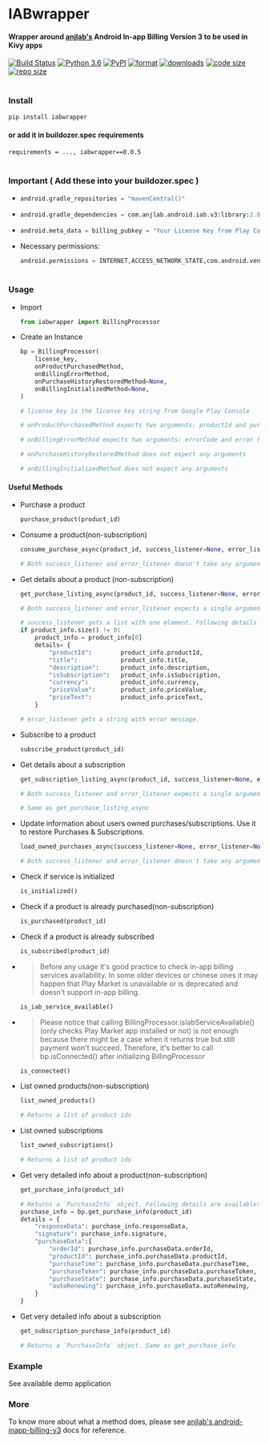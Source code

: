 # IABwrapper
#### Wrapper around [anjlab's](https://github.com/anjlab/android-inapp-billing-v3) Android In-app Billing Version 3 to be used in Kivy apps

[![Build Status](https://app.travis-ci.com/shashi278/android-iab-v3-kivy.svg?branch=main)](https://app.travis-ci.com/shashi278/android-iab-v3-kivy) [![Python 3.6](https://img.shields.io/pypi/pyversions/kivymd)](https://www.python.org/downloads/release/python-360/) [![PyPI](https://img.shields.io/pypi/v/iabwrapper)](https://pypi.org/project/IABwrapper/) [![format](https://img.shields.io/pypi/format/iabwrapper)](https://pypi.org/project/IABwrapper/) [![downloads](https://img.shields.io/pypi/dm/iabwrapper)](https://pypi.org/project/iabwrapper/) [![code size](https://img.shields.io/github/languages/code-size/shashi278/android-iab-v3-kivy)]() [![repo size](https://img.shields.io/github/repo-size/shashi278/android-iab-v3-kivy)]()

#
### Install
```bash
pip install iabwrapper
```
#### or add it in buildozer.spec requirements
```bash
requirements = ..., iabwrapper==0.0.5
```
#
### Important ( Add these into your buildozer.spec )
*   ```python
    android.gradle_repositories = "mavenCentral()"
    ```

*   ```python
    android.gradle_dependencies = com.anjlab.android.iab.v3:library:2.0.0,
    ```

*   ```python
    android.meta_data = billing_pubkey = "Your License Key from Play Console"
    ```
* Necessary permissions:
    ```python
    android.permissions = INTERNET,ACCESS_NETWORK_STATE,com.android.vending.BILLING
    ```
#
### Usage
*   Import
    ```python
    from iabwrapper import BillingProcessor
    ```
*   Create an Instance
    ```python
    bp = BillingProcessor(
        license_key,
        onProductPurchasedMethod,
        onBillingErrorMethod,
        onPurchaseHistoryRestoredMethod=None,
        onBillingInitializedMethod=None,
    )

    # license_key is the license key string from Google Play Console

    # onProductPurchasedMethod expects two arguments: productId and purchaseInfo

    # onBillingErrorMethod expects two arguments: errorCode and error (use error.message to get the error message)

    # onPurchaseHistoryRestoredMethod does not expect any arguments

    # onBillingInitializedMethod does not expect any arguments

    ```
#### Useful Methods
*   Purchase a product
    ```python
    purchase_product(product_id)
    ```

*   Consume a product(non-subscription)
    ```python
    consume_purchase_async(product_id, success_listener=None, error_listener=None)

    # Both success_listener and error_listener doesn't take any arguments
    ```

*   Get details about a product (non-subscription)
    ```python
    get_purchase_listing_async(product_id, success_listener=None, error_listener=None)

    # Both success_listener and error_listener expects a single argument.

    # success_listener gets a list with one element. Following details are available:
    if product_info.size() != 0:
        product_info = product_info[0]
        details= {
            "productId":        product_info.productId,
            "title":            product_info.title,
            "description":      product_info.description,
            "isSubscription":   product_info.isSubscription,
            "currency":         product_info.currency,
            "priceValue":       product_info.priceValue,
            "priceText":        product_info.priceText,
        }
    
    # error_listener gets a string with error message.
    ```

*   Subscribe to a product
    ```python
    subscribe_product(product_id)
    ```

*   Get details about a subscription
    ```python
    get_subscription_listing_async(product_id, success_listener=None, error_listener=None)

    # Both success_listener and error_listener expects a single argument.

    # Same as get_purchase_listing_async
    ```

*   Update information about users owned purchases/subscriptions. Use it to restore Purchases & Subscriptions.
    ```python
    load_owned_purchases_async(success_listener=None, error_listener=None)

    # Both success_listener and error_listener doesn't take any arguments.
    ```

*   Check if service is initialized
    ```python
    is_initialized()
    ```

*   Check if a product is already purchased(non-subscription)
    ```python
    is_purchased(product_id)
    ```

*   Check if a product is already subscribed
    ```python
    is_subscribed(product_id)
    ```

*   > Before any usage it's good practice to check in-app billing services availability. In some older devices or chinese ones it may happen that Play Market is unavailable or is deprecated and doesn't support in-app billing.
    ```python
    is_iab_service_available()
    ```

*   > Please notice that calling BillingProcessor.isIabServiceAvailable() (only checks Play Market app installed or not) is not enough because there might be a case when it returns true but still payment won't succeed. Therefore, it's better to call bp.isConnected() after initializing BillingProcessor
    ```python
    is_connected()
    ```

*   List owned products(non-subscription)
    ```python
    list_owned_products()

    # Returns a list of product ids
    ```

*   List owned subscriptions
    ```python
    list_owned_subscriptions()

    # Returns a list of product ids
    ```

*   Get very detailed info about a product(non-subscription)
    ```python
    get_purchase_info(product_id)

    # Returns a `PurchaseInfo` object. Following details are available:
    purchase_info = bp.get_purchase_info(product_id)
    details = {
        "responseData": purchase_info.responseData,
        "signature": purchase_info.signature,
        "purchaseData":{
            "orderId": purchase_info.purchaseData.orderId,
            "productId": purchase_info.purchaseData.productId,
            "purchaseTime": purchase_info.purchaseData.purchaseTime,
            "purchaseToken": purchase_info.purchaseData.purchaseToken,
            "purchaseState": purchase_info.purchaseData.purchaseState,
            "autoRenewing": purchase_info.purchaseData.autoRenewing,
        }
    }
    ```

*   Get very detailed info about a subscription
    ```python
    get_subscription_purchase_info(product_id)

    # Returns a `PurchaseInfo` object. Same as get_purchase_info
    ```
### Example
See available demo application

### More
To know more about what a method does, please see [anjlab's android-inapp-billing-v3](https://github.com/anjlab/android-inapp-billing-v3) docs for reference.
